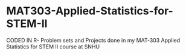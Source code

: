 # MAT303-Applied-Statistics-for-STEM-II
CODED IN R- Problem sets and Projects done in my MAT-303 Applied Statistics for STEM II course at SNHU

